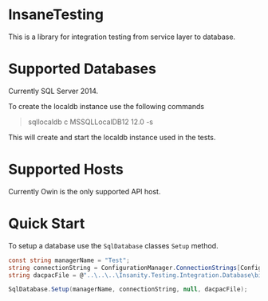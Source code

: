 # InsaneTesting
This is a library for integration testing from service layer to database.

# Supported Databases
Currently SQL Server 2014.

To create the localdb instance use the following commands

> sqllocaldb c MSSQLLocalDB12 12.0 -s

This will create and start the localdb instance used in the tests.

# Supported Hosts
Currently Owin is the only supported API host.

# Quick Start
To setup a database use the ```SqlDatabase``` classes ```Setup``` method.

```C#
const string managerName = "Test";
string connectionString = ConfigurationManager.ConnectionStrings[ConfigurationManager.AppSettings["TestDatabase"]].ConnectionString;
string dacpacFile = @"..\..\..\Insanity.Testing.Integration.Database\bin\Debug\Insanity.Testing.Integration.Database.dacpac";

SqlDatabase.Setup(managerName, connectionString, null, dacpacFile);

```
